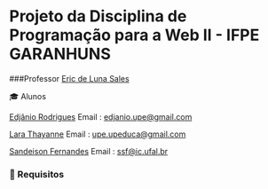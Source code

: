 # Projeto da Disciplina de Programação para a Web II - IFPE GARANHUNS

 

###Professor
  [Eric de Luna Sales](http://lattes.cnpq.br/5025412299228951 "Eric de Luna Sales")

  

:mortar_board: Alunos

  [Edjânio Rodrigues](https://github.com/Edjaniorodrigues "Edjânio Rodrigues Oliveira")
  Email : <edjanio.upe@gmail.com>

  [Lara Thayanne]( https://github.com/Lara-thayanneG "Lara Thayanne Gonçalves de Melo Bezerra")
  Email : <upe.upeduca@gmail.com>

  [Sandeison Fernandes](https://github.com/SANDEISON "Sandeison Fernandes")
  Email : <ssf@ic.ufal.br>

  
  
### :beginner: Requisitos 

